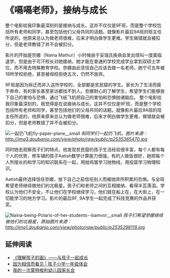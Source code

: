 # 《嗝嗝老师》，接纳与成长

整个电影给我印象最深刻的是接纳与成长。这并不仅仅是9F班，而是整个学校包括所有老师和同学，甚至包括他们父母共同的话题。就像影片最后9A班的班主任所说的，他原来总认为做老师很难，后来才明白做学生更难。学生做错就会被扣分，但是老师教错了并不会被扣分。

影片的开始是奈娜（Naina Mathur）小时候由于妥瑞氏疾病会发出怪叫一度面临退学，但是由于可汗校长对她接纳，她才能在普通的学校完成学业拿到双硕士学位，而不用去特殊教育学校。奈娜由此坚信自己应该去做一名老师。她宁可五年被18所学校拒绝，甚至被母校拒绝五次，仍然不放弃。

9F班是因为拆迁而并入这所学校的，全部都是贫民窟的学生。家长为了生活而疲于奔命，有的家长甚至家访都找不到人。奈娜耐心的了解学生，希望学生们能够放下自己的害怕与恐惧，通过飞纸飞机把自己的害怕和恐惧抛诸脑后。
整个电影给我印象最深刻的，我觉得是在说接纳与成长。这并不仅仅是9F班，而是整个学校包括所有老师和同学，甚至包括他们的父母共同的话题。就像影片最后9A班的班主任所说的，他原来原来总认为做老师很难，后来才明白做学生更难，做错就会被扣分，但是老师教错了并不会被扣分。

![一起仍飞机fly-paper-plane__small](http://opuclx9sq.bkt.clouddn.com/macbook/2018-10-16-021927.jpg)
*和同学们一起仍飞机，图片来源：http://img3.doubanio.com/view/photo/raw/public/p2535365470.jpg*

同时她去观察孩子们的特点，他发现贫民窟的孩子生活经验很丰富，每个人都有每个人的优势，修车铺的孩子Aatish数学计算能力很强，有的人做饭很好，她把每个人所擅长的和学习的知识联系在一起，用抛鸡蛋学习抛物线，用投篮学习物理知识。

Aatish最终选择信任奈娜，放下自己之前信任别人而被抛弃所积累的恐惧。与全班希望老师继续做他们的北极星。孩子们和老师之间的互相接纳，看得半瓦落泪。学校认为他们不安全，不让他们在学校继续学习，他们就在船上在，在大街上，在一切能学习的地方学习。影片的最后9F, 9A学生一起完成了科技竞赛的作品并获奖。

![Naina-being-Polaris-of-her-students--bamvor__small](http://opuclx9sq.bkt.clouddn.com/macbook/2018-10-16-022349.jpg)
*孩子们希望奈娜继续做他们的北极星，原始图片来源：http://img1.doubanio.com/view/photo/raw/public/p2535298119.jpg*

## 延伸阅读
* [《理解孩子的画》——与孩子一起成长](https://mp.weixin.qq.com/s?__biz=MzI5MzcwODYxMQ==&mid=2247483918&idx=1&sn=fa9b33bb5b34604895dd24f6a8ea3183&chksm=ec6cb422db1b3d343413dc73c4a6ba1bdd6aa7ef6910c1f1c80a94ae4daa51c9ed9cedbc6697#rd)
* [因为相信而看见 \| 孩子小学一年级体会](https://mp.weixin.qq.com/s?__biz=MzI5MzcwODYxMQ==&mid=2247483815&idx=1&sn=e97e0feb9b9d75e3d710dc2cbd1f9340&chksm=ec6cb78bdb1b3e9d86e2354bd56035619de3adf8fe6f96a858dd58a3098181503c007676faa9#rd)
* [我的一次蒙特梭利幼儿园家长会](https://mp.weixin.qq.com/s?__biz=MzI5MzcwODYxMQ==&mid=2247483711&idx=1&sn=3e20719546efd189d971f3d0550c3e08&chksm=ec6cb713db1b3e0592f911a7cc1e640bf87425679be4b623658e0f1329e7e51577b1964eed9f&token=609645329&lang=zh_CN#rd)



